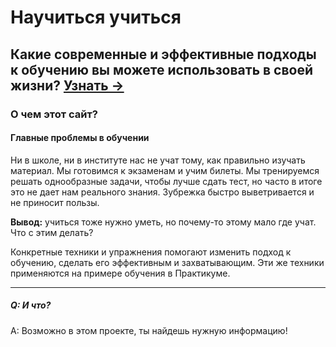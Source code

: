 # Научиться учиться
## Какие современные и эффективные подходы к обучению вы можете использовать в своей жизни? [Узнать →](https://cactys.github.io/how-to-learn/ "Научиться учиться")

### О чем этот сайт?
#### Главные проблемы в обучении
Ни в школе, ни в институте нас не учат тому, как правильно изучать материал. Мы готовимся к экзаменам и учим билеты. Мы тренируемся решать однообразные задачи, чтобы лучше сдать тест, но часто в итоге это не дает нам реального знания. Зубрежка быстро выветривается и не приносит пользы.

<b>Вывод:</b> учиться тоже нужно уметь, но почему-то этому мало где учат. Что с этим делать?

Конкретные техники и упражнения помогают изменить подход к обучению, сделать его эффективным и захватывающим. Эти же техники применяются на примере обучения в Практикуме.

---
##### Q: И что?
A: Возможно в этом проекте, ты найдешь нужную информацию!
